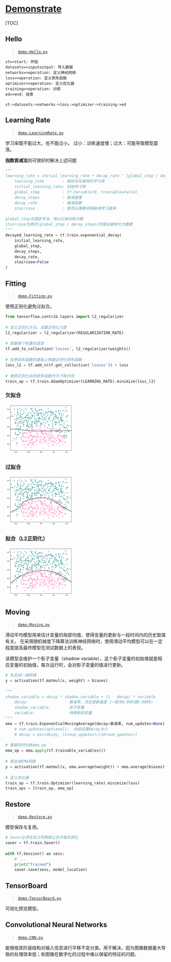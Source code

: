<link rel="stylesheet" href="https://zhmhbest.gitee.io/hellomathematics/style/index.css">
<script src="https://zhmhbest.gitee.io/hellomathematics/style/index.js"></script>

# [Demonstrate](../index.html)

[TOC]

## Hello

>[`demo-Hello.py`](./src/demo-Hello.py)

```flow
st=>start: 开始
datasets=>inputoutput: 导入数据
networks=>operation: 定义神经网络
loss=>operation: 定义损失函数
optimizer=>operation: 定义优化器
training=>operation: 训练
ed=>end: 结束

st->datasets->networks->loss->optimizer->training->ed
```

## Learning Rate

>[`demo-LearningRate.py`](./src/demo-LearningRate.py)

学习率既不能过大，也不能过小。 过小：训练速度慢；过大：可能导致模型震荡。

**指数衰减法**则可很好的解决上述问题

```py
"""
learning_rate = initial_learning_rate * decay_rate ^ (global_step / decay_steps)
    learning_rate        : 每轮实际使用的学习率
    initial_learning_rate: 初始学习率
    global_step          : tf.Variable(0, trainable=False)
    decay_steps          : 衰减速度
    decay_rate           : 衰减系数
    staircase            : 是否以离散间隔衰减学习速率

global_step为固定写法，用以记录训练次数
staircase为真时(global_step / decay_steps)的值会被转化为整数
"""
decayed_learning_rate = tf.train.exponential_decay(
    initial_learning_rate,
    global_step,
    decay_steps,
    decay_rate,
    staircase=False
)
```

## Fitting

>[`demo-Fitting.py`](./src/demo-Fitting.py)

使用正则化避免过拟合。

```py
from tensorflow.contrib.layers import l2_regularizer

# 定义正则化方法，设置正则化力度
l2_regularizer = l2_regularizer(REGULARIZATION_RATE)

# 收集每个权重的信息
tf.add_to_collection('losses', l2_regularizer(weights))

# 在原损失函数的基础上构建正则化损失函数
loss_l2 = tf.add_n(tf.get_collection('losses')) + loss

# 使用正则化后的损失函数作为下降方向
train_op = tf.train.AdamOptimizer(LEARNING_RATE).minimize(loss_l2)
```

### 欠拟合

![](./images/fitting_1.png)

### 过拟合

![](./images/fitting_2.png)

### 拟合（L2正则化）

![](./images/fitting_3.png)

## Moving

>[`demo-Moving.py`](./src/demo-Moving.py)

滑动平均模型用来估计变量的局部均值，使得变量的更新与一段时间内的历史取值有关。
在采用随机梯度下降算法训练神经网络时，使用滑动平均模型可以在一定程度提高最终模型在测试数据上的表现。

该模型会维护一个影子变量（shadow variable），这个影子变量的初始值就是相应变量的初始值，每次运行时，会对影子变量的值进行更新。

```py
# 先生成一般网络
y = activation(tf.matmul(x, weight) + biases)

"""
shadow_variable = decay * shadow_variable + (1 - decay) * variable
    decay:                  衰减率，决定更新速度（一般为0.999或0.9999）
    shadow_variable:        影子变量
    variable:               待更新的变量
"""
ema = tf.train.ExponentialMovingAverage(decay=衰减率, num_updates=None)
    # num_updates(optional):  动态设置decay大小
    # decay = min(decay, (1+num_updates)/(10+num_updates))

# 需要同时训练ema_op
ema_op = ema.apply(tf.trainable_variables())

# 再生成EMA网络
y = activation(tf.matmul(x, ema.average(weight)) + ema.average(biases))

# 定义优化器
train_op = tf.train.Optimizer(learning_rate).minimize(loss)
train_ops = [train_op, ema_op]
```

## Restore

>[`demo-Restore.py`](./src/demo-Restore.py)

模型保存与复用。

```py
# Saver必须在定义完网络之后才能实例化
saver = tf.train.Saver()

with tf.Session() as sess:
    # ...
    print("Trained")
    saver.save(sess, model_location)
```

## TensorBoard

>[`demo-TensorBoard.py`](./src/demo-TensorBoard.py)

可视化预览模型。

## Convolutional Neural Networks

>[`demo-CNN.py`](./src/demo-CNN.py)

能够按其阶层结构对输入信息进行平移不变分类。用于解决，因为图像数据量大导致的处理效率低；和图像在数字化的过程中难以保留的特征的问题。

<!-- ## Recurrent Neural Network

>[`demo-LSTM.py`](./src/demo-LSTM.py)

```py
import tensorflow as tf
from tensorflow.python.ops.rnn_cell_impl import BasicRNNCell
# from tensorflow.python.ops.rnn_cell_impl import BasicLSTMCell

rnn_inputs = tf.random_normal([2, 3, 4])
cell = BasicRNNCell(num_units=4)  # BasicRNNCell | BasicLSTMCell
zero_state = cell.zero_state(batch_size=2, dtype=tf.float32)
rnn_outputs, rnn_states = tf.nn.dynamic_rnn(
    cell=cell,
    initial_state=zero_state,
    inputs=rnn_inputs
)
print(rnn_outputs)
print(rnn_states)

``` -->
